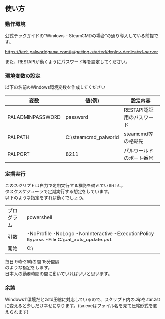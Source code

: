 
## 使い方

### 動作環境

公式テックガイドの"Windows - SteamCMDの場合"の通り導入している前提です。

https://tech.palworldgame.com/ja/getting-started/deploy-dedicated-server

また、RESTAPIが動くようにパスワード等を設定してください。

### 環境変数の設定

以下の名前のWindows環境変数を作成してください

| 変数 | 値(例) | 設定内容 |
| --- | --- | --- |
| PALADMINPASSWORD | password | RESTAPI認証用のパスワード |
| PALPATH | C:\steamcmd_palworld | steamcmd等の格納先 |
| PALPORT | 8211 | パルワールドのポート番号 |

### 定期実行

このスクリプトは自力で定期実行する機能を備えていません。  
タスクスケジューラで定期実行する想定をしています。  
以下のような指定をすれば動くでしょう。

|     |     |
| --- | --- |
| プログラム | powershell |
| 引数 | -NoProfile -NoLogo -NonInteractive -ExecutionPolicy Bypass -File C:\pal_auto_update.ps1 |
| 開始 | C:\ |

毎日 9時-21時の間 15分間隔  
のような指定をします。  
日本人の勤務時間の間に動いていればいいと思います。

### 余談

Windows11環境だとzstd圧縮に対応しているので、スクリプト内の.zipを.tar.zstに変えると少しだけ幸せになります。(tar.exeはファイル名を見て圧縮形式を変えられます)
